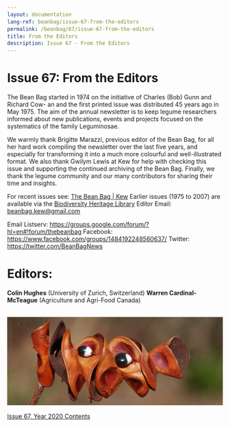 ```yaml
---
layout: documentation
lang-ref: beanbag/issue-67-from-the-editors
permalink: /beanbag/67/issue-67-from-the-editors
title: From the Editors
description: Issue 67 - From the Editors
---
```



# Issue 67: From the Editors

The Bean Bag started in 1974 on the initiative of Charles (Bob) Gunn and Richard Cow- an and the first printed issue was distributed 45 years ago in May 1975. The aim of the annual newsletter is to keep legume researchers informed about new publications, events and projects focused on the systematics of the family Leguminosae.

We warmly thank Brigitte Marazzi, previous editor of the Bean Bag, for all her hard work compiling the newsletter over the last five years, and especially for transforming it into a much more colourful and well-illustrated format. We also thank Gwilym Lewis at Kew for help with checking this issue and supporting the continued archiving of the Bean Bag. Finally, we thank the legume community and our many contributors for sharing their time and insights.

For recent issues see: [The Bean Bag | Kew](https://www.kew.org/science/our-science/publications-and-reports/publications/the-bean-bag)
Earlier issues (1975 to 2007) are available via the [Biodiversity Heritage Library](https://www.biodiversitylibrary.org/bibliography/122385#/summary)
Editor Email: <beanbag.kew@gmail.com>

Email Listserv: <https://groups.google.com/forum/?hl=en#!forum/thebeanbag>
Facebook: <https://www.facebook.com/groups/1484192248560637/>
Twitter: <https://twitter.com/BeanBagNews>

# Editors:
**Colin Hughes** (University of Zurich, Switzerland)
**Warren Cardinal-McTeague** (Agriculture and Agri-Food Canada)


<br />
<img src="/assets/images/abarema_cochliocarpum_lpq15538_pods11_x.jpg" alt="*Abarema cochliacarpos (Caesalpinioideae) Luciano de Queiroz 15538, fruit pods, photo Colin Hughes*">
<br />

[Issue 67, Year 2020 Contents](/beanbag/67/67content)
